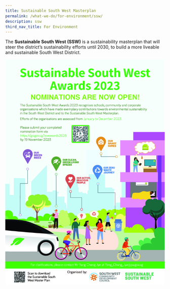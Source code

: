```yaml
---
title: Sustainable South West Masterplan
permalink: /what-we-do/for-environment/ssw/
description: ssw
third_nav_title: For Environment
---
```

The **Sustainable South West (SSW)** is a sustainability masterplan that will steer the district’s sustainability efforts until 2030, to build a more liveable and sustainable South West District.

![](/images/What%20We%20Do/For%20Environment/ssw%20awards%202023-1.jpg)